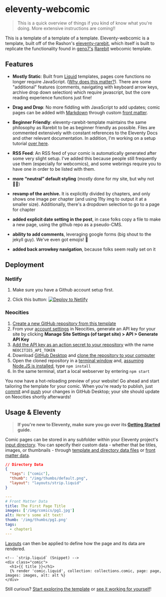 # eleventy-webcomic

> This is a quick overview of things if you kind of know what you're doing. More extensive instructions are coming!!

This is a template of a template of a template. Eleventy-webcomic is a template, built off of the Rashon's [eleventy-rarebit](), which itself is built to replicate the functionality found in [geno7's](https://geno7.neocities.org/) [Rarebit](https://rarebit.neocities.org/) webcomic template.

## Features

- **Mostly Static**: Built from [Liquid](https://www.11ty.dev/docs/languages/liquid/) templates, pages core functions no longer require JavaScript. ([Why does this matter?](https://adamsilver.io/blog/javascript-isnt-always-available-and-its-not-the-users-fault/)). There are some "additional" features (comments, navigating with keyboard arrow keys, archive drop down selection) which require javascript, but the core reading experience functions just fine!

- **Drag and Drop**: No more fiddling with JavaScript to add updates; comic pages can be added with [Markdown](https://www.11ty.dev/docs/languages/markdown/) through custom [front matter](https://www.11ty.dev/docs/data-frontmatter/).

- **Beginner Friendly**: eleventy-rarebit-template maintains the same philosophy as Rarebit to be as beginner friendly as possible. Files are commented extensively with constant references to the Eleventy Docs and other relevant documentation. In addition, I'm working on a setup tutorial [over here](https://webcomics.fyi/templates/my-template.html).

- **RSS Feed**: An RSS feed of your comic is automatically generated after some very slight setup. I've added this because people still frequently use them (especially for webcomics), and some webrings require you to have one in order to be listed with them.

- **more “neutral” default styling** (mostly done for my site, but why not 🤷‍♀️)

- **revamp of the archive.** It is explicitly divided by chapters, and only shows one image per chapter (and using 11ty img to output it at a smaller size). Additionally, there's a dropdown selection to go to a page for chapter

- **added explicit date setting in the post**, in case folks copy a file to make a new page, using the github repo as a pseudo-CMS.

- **ability to add comments**, leveraging google forms (big shout to the jekyll guy). We've even got emojis! 💅

- **added back arrowkey navigation**, because folks seem really set on it

## Deployment

### Netlify
1. Make sure you have a Github account setup first.

2. Click this button: [![Deploy to Netlify](https://www.netlify.com/img/deploy/button.svg)](https://app.netlify.com/start/deploy?repository=https://github.com/katedee/eleventy-webcomic)


### Neocities

1. [Create a new GitHub repository from this template](https://docs.github.com/en/repositories/creating-and-managing-repositories/creating-a-repository-from-a-template#creating-a-repository-from-a-template)
2. From your [account settings](https://neocities.org/settings) in Neocities, generate an API key for your site by clicking **Manage Site Settings (of target site) > API > Generate API Key**
3. [Add the API key as an action secret to your repository](https://docs.github.com/en/repositories/creating-and-managing-repositories/creating-a-repository-from-a-template#creating-a-repository-from-a-template) with the name `NEOCITIES_API_TOKEN`
4. Download [GitHub Desktop](https://desktop.github.com/) and [clone the repository to your computer](https://docs.github.com/en/desktop/adding-and-cloning-repositories/cloning-and-forking-repositories-from-github-desktop#cloning-a-repository)
5. Open the cloned repository in a [terminal window](https://www.11ty.dev/docs/terminal-window/) and, [assuming Node.JS is installed](https://nodejs.org/), type `npm install`
6. In the same terminal, start a local webserver by entering `npm start`

You now have a hot-reloading preview of your website! Go ahead and start tailoring the template for your comic. When you're ready to publish, just [commit](https://docs.github.com/en/desktop/making-changes-in-a-branch/committing-and-reviewing-changes-to-your-project-in-github-desktop) and [push]() your changes in GitHub Desktop; your site should update on Neocities shortly afterwards!

## Usage & Eleventy
> **If you're new to Eleventy, make sure you go over its [Getting Started](https://www.11ty.dev/docs/getting-started/) guide.**

Comic pages can be stored in any subfolder within your Eleventy project's [input directory](https://www.11ty.dev/docs/config/#input-directory). You can specify their custom data - whether that be titles, images, or thumbnails -  through [template and directory data files](https://www.11ty.dev/docs/data-template-dir/) or [front matter data](https://www.11ty.dev/docs/data-frontmatter/).

```json
// Directory Data
{
  "tags": ["comic"],
  "thumb": "/img/thumbs/default.png",
  "layout": "layouts/strip.liquid"
}
```

```yaml
---
# Front Matter Data
title: The First Page Title
images: ['/img/comics/pg1.jpg']
alt: Here's some alt text!
thumb: '/img/thumbs/pg1.png'
tags:
  - chapter1
---
```

[Layouts](https://www.11ty.dev/docs/layouts/) can then be applied to define how the page and its data are rendered. 

```liquid
<!-- `strip.liquid` (Snippet) -->
<div class="comic">
  <h1>{{ title }}</h1>
  {% render 'comic.liquid', collection: collections.comic, page: page, images: images, alt: alt %}
</div>
```

Still curious? [Start exploring the template](https://github.com/covalria-sow/eleventy-rarebit-template/blob/master/index.liquid) or [see it working for yourself](https://eleventy-rarebit.neocities.org/)!

